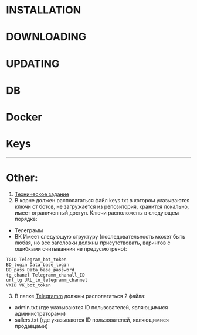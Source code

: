 # INSTALLATION
# DOWNLOADING
# UPDATING
# DB
# Docker
# Keys
___
# Other:
1. [Техническое задание](./TZ.md)
2. В корне должен располагаться файл keys.txt в котором указываются ключи от ботов, не загружается из репозитория, хранится локально, имеет ограниченный доступ. Ключи расположены в следующем порядке:
- Телеграмм
- ВК
Имеет следующую структуру (последовательность может быть любая, но все заголовки должны присутствовать, варинтов с ошибками считыванния не предусмотрено):
```text
TGID Telegram_bot_token
BD_login Data_base_login
BD_pass Data_base_password
tg_chanel Telegramm_chanall_ID
url_tg URL_to_telegramm_channel
VKID VK_bot_token
```
3. В папке [Telegramm](./Telegramm) должны располагаться 2 файла:
- admin.txt (где указываются ID пользователей, являющимися администраторами)
- sallers.txt (где указываются ID пользователей, являющимися продавцами)